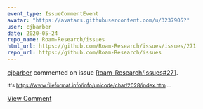 ```yaml
---
event_type: IssueCommentEvent
avatar: "https://avatars.githubusercontent.com/u/3237905?"
user: cjbarber
date: 2020-05-24
repo_name: Roam-Research/issues
html_url: https://github.com/Roam-Research/issues/issues/271
repo_url: https://github.com/Roam-Research/issues
---
```


<a href='https://github.com/cjbarber' target='_blank'>cjbarber</a> commented on issue <a href='https://github.com/Roam-Research/issues/issues/271' target='_blank'>Roam-Research/issues#271</a>.

<small>It's https://www.fileformat.info/info/unicode/char/2028/index.htm ...</small>

<a href='https://github.com/Roam-Research/issues/issues/271' target='_blank'>View Comment</a>